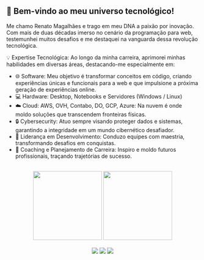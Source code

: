 ## 🚀 Bem-vindo ao meu universo tecnológico!

Me chamo Renato Magalhães e trago em meu DNA a paixão por inovação. Com mais de duas décadas imerso no cenário da programação para web, testemunhei muitos desafios e me destaquei na vanguarda dessa revolução tecnológica.

💡 Expertise Tecnológica:
Ao longo da minha carreira, aprimorei minhas habilidades em diversas áreas, destacando-me especialmente em:

- 🌐 Software: Meu objetivo é transformar conceitos em código, criando experiências únicas e funcionais para a web e que impulsione a próxima geração de experiências online.
- 💻 Hardware: Desktop, Notebooks e Servidores (Windows / Linux)
- ☁️ Cloud: AWS, OVH, Contabo, DO, GCP, Azure: Na nuvem é onde moldo soluções que transcendem fronteiras físicas.
- 🔒 Cybersecurity: Atuo sempre visando proteger dados e sistemas, garantindo a integridade em um mundo cibernético desafiador.
- 👥 Liderança em Desenvolvimento: Conduzo equipes com maestria, transformando desafios em conquistas.
- 🚀 Coaching e Planejamento de Carreira: Inspiro e moldo futuros profissionais, traçando trajetórias de sucesso.

<br>

<!-- GITHUB STATUS -->
<div align="center">
  <img height="180em" src="https://github-readme-stats.vercel.app/api?username=renatomagalhaes&show_icons=true&theme=dark&include_all_commits=true&count_private=true"/>
  <img height="180em" src="https://github-readme-stats.vercel.app/api/top-langs/?username=renatomagalhaes&layout=compact&langs_count=10&theme=dark"/>
  <!-- TEMAS: dark, radical, merko, gruvbox, tokyonight, onedark, cobalt, synthwave, highcontrast, dracula -->
</div>

<br>

<!-- REDES SOCIAIS -->
<div align="center">
  <a href="https://twitter.com/rsmaster" target="_blank"><img src="https://img.shields.io/badge/-Twitter-%23F56040?style=for-the-badge&logo=twitter&logoColor=white" target="_blank"></a>
  <a href="https://instagram.com/renato.s.magalhaes" target="_blank"><img src="https://img.shields.io/badge/-Instagram-%23E4405F?style=for-the-badge&logo=instagram&logoColor=white" target="_blank"></a>
  <a href="https://www.linkedin.com/in/renato-magalhaes/" target="_blank"><img src="https://img.shields.io/badge/-LinkedIn-%230077B5?style=for-the-badge&logo=linkedin&logoColor=white" target="_blank"></a>  
</div>
